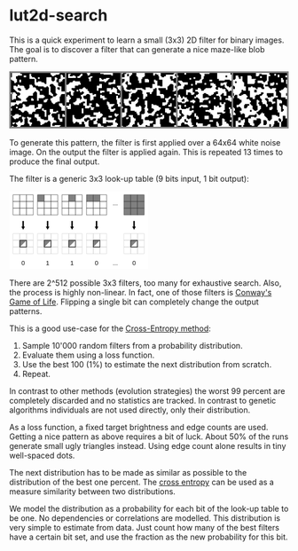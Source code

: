 # lut2d-search

This is a quick experiment to learn a small (3x3) 2D filter for binary images. The goal is to discover a filter that can generate a nice maze-like blob pattern.

![example output images](docu/example-results.png?raw=true)

To generate this pattern, the filter is first applied over a 64x64 white noise image. On the output the filter is applied again. This is repeated 13 times to produce the final output.

The filter is a generic 3x3 look-up table (9 bits input, 1 bit output):

![3x3 look-up table filter](docu/3x3-filter-lut.png?raw=true)

There are 2^512 possible 3x3 filters, too many for exhaustive search. Also, the process is highly non-linear. In fact, one of those filters is [Conway's Game of Life](https://en.wikipedia.org/wiki/Conway%27s_Game_of_Life). Flipping a single bit can completely change the output patterns.

This is a good use-case for the [Cross-Entropy method](https://en.wikipedia.org/wiki/Cross-Entropy_Method):

1. Sample 10'000 random filters from a probability distribution.
2. Evaluate them using a loss function.
3. Use the best 100 (1%) to estimate the next distribution from scratch.
4. Repeat.

In contrast to other methods (evolution strategies) the worst 99 percent are completely discarded and no statistics are tracked. In contrast to genetic algorithms individuals are not used directly, only their distribution.

As a loss function, a fixed target brightness and edge counts are used. Getting a nice pattern as above requires a bit of luck. About 50% of the runs generate small ugly triangles instead. Using edge count alone results in tiny well-spaced dots.

The next distribution has to be made as similar as possible to the distribution of the best one percent. The [cross entropy](https://en.wikipedia.org/wiki/Cross_entropy) can be used as a measure similarity between two distributions.

We model the distribution as a probability for each bit of the look-up table to be one. No dependencies or correlations are modelled. This distribution is very simple to estimate from data. Just count how many of the best filters have a certain bit set, and use the fraction as the new probability for this bit.
